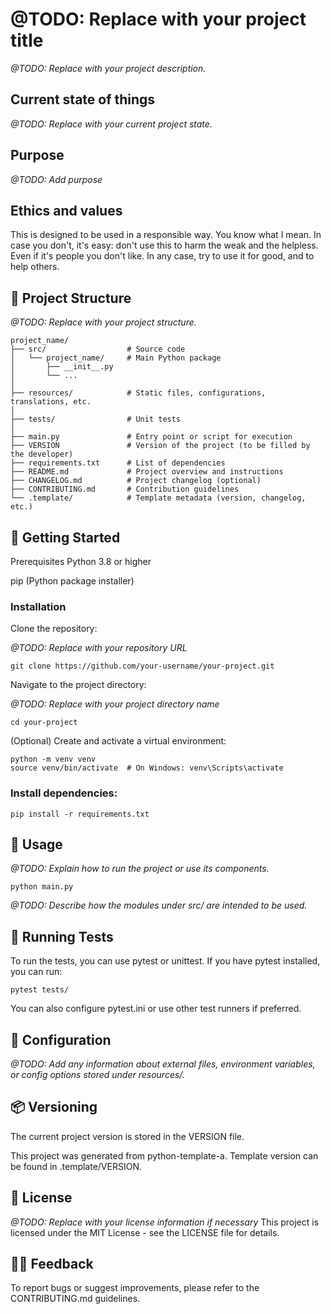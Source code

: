 # @TODO: Replace with your project title

*@TODO: Replace with your project description.*

## Current state of things

*@TODO: Replace with your current project state.*

## Purpose

*@TODO: Add purpose*

## Ethics and values
This is designed to be used in a responsible way. You know what I mean.
In case you don't, it's easy: don't use this to harm the weak and the helpless. Even if it's people you don't like.
In any case, try to use it for good, and to help others.

## 📁 Project Structure

*@TODO: Replace with your project structure.*

````plaintext:
project_name/
├── src/                  # Source code
│   └── project_name/     # Main Python package
│       ├── __init__.py
│       └── ...
│
├── resources/            # Static files, configurations, translations, etc.
│
├── tests/                # Unit tests
│
├── main.py               # Entry point or script for execution
├── VERSION               # Version of the project (to be filled by the developer)
├── requirements.txt      # List of dependencies
├── README.md             # Project overview and instructions
├── CHANGELOG.md          # Project changelog (optional)
├── CONTRIBUTING.md       # Contribution guidelines
└── .template/            # Template metadata (version, changelog, etc.)
````

## 🚀 Getting Started

Prerequisites
Python 3.8 or higher

pip (Python package installer)

### Installation
Clone the repository:

*@TODO: Replace with your repository URL*
````bash:
git clone https://github.com/your-username/your-project.git
````

Navigate to the project directory:

*@TODO: Replace with your project directory name*
````bash:
cd your-project
````

(Optional) Create and activate a virtual environment:

````bash:
python -m venv venv
source venv/bin/activate  # On Windows: venv\Scripts\activate
````

### Install dependencies:

````bash:
pip install -r requirements.txt
````

## 🧠 Usage

*@TODO: Explain how to run the project or use its components.*

````bash:
python main.py
````

*@TODO: Describe how the modules under src/ are intended to be used.*

## 🧪 Running Tests

To run the tests, you can use pytest or unittest. If you have pytest installed, you can run:

````bash:   
pytest tests/
````
You can also configure pytest.ini or use other test runners if preferred.

## 🔧 Configuration

*@TODO: Add any information about external files, environment variables, or config options stored under resources/.*

## 📦 Versioning
The current project version is stored in the VERSION file.

This project was generated from python-template-a.
Template version can be found in .template/VERSION.

## 📄 License

*@TODO: Replace with your license information if necessary*
This project is licensed under the MIT License - see the LICENSE file for details.

## 🙋‍♂️ Feedback
To report bugs or suggest improvements, please refer to the CONTRIBUTING.md guidelines.




